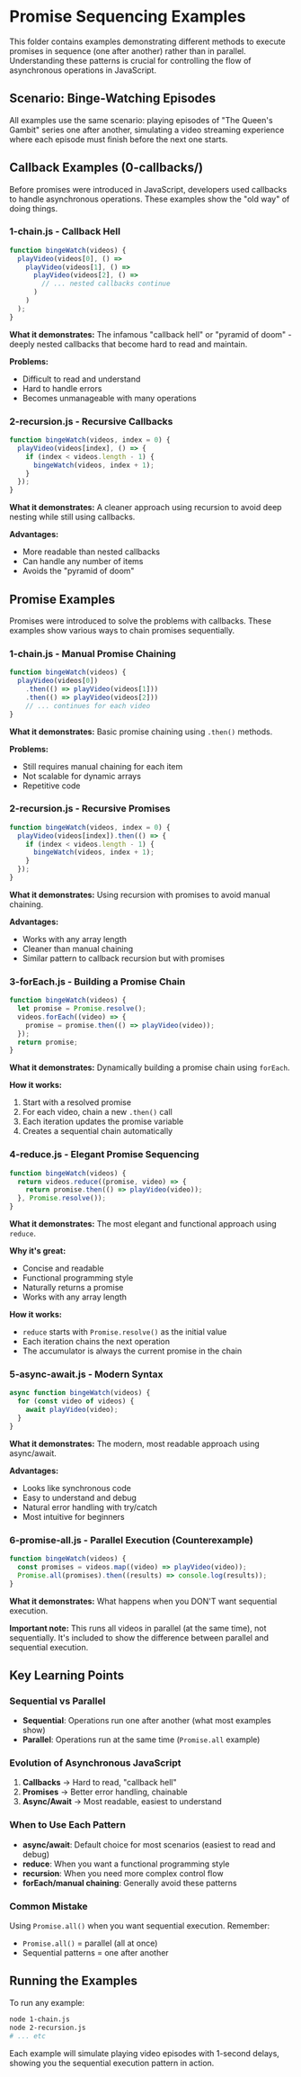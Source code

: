 # Promise Sequencing Examples

This folder contains examples demonstrating different methods to execute promises in sequence (one after another) rather than in parallel. Understanding these patterns is crucial for controlling the flow of asynchronous operations in JavaScript.

## Scenario: Binge-Watching Episodes

All examples use the same scenario: playing episodes of "The Queen's Gambit" series one after another, simulating a video streaming experience where each episode must finish before the next one starts.

## Callback Examples (0-callbacks/)

Before promises were introduced in JavaScript, developers used callbacks to handle asynchronous operations. These examples show the "old way" of doing things.

### 1-chain.js - Callback Hell

```javascript
function bingeWatch(videos) {
  playVideo(videos[0], () =>
    playVideo(videos[1], () =>
      playVideo(videos[2], () =>
        // ... nested callbacks continue
      )
    )
  );
}
```

**What it demonstrates:** The infamous "callback hell" or "pyramid of doom" - deeply nested callbacks that become hard to read and maintain.

**Problems:**

- Difficult to read and understand
- Hard to handle errors
- Becomes unmanageable with many operations

### 2-recursion.js - Recursive Callbacks

```javascript
function bingeWatch(videos, index = 0) {
  playVideo(videos[index], () => {
    if (index < videos.length - 1) {
      bingeWatch(videos, index + 1);
    }
  });
}
```

**What it demonstrates:** A cleaner approach using recursion to avoid deep nesting while still using callbacks.

**Advantages:**

- More readable than nested callbacks
- Can handle any number of items
- Avoids the "pyramid of doom"

## Promise Examples

Promises were introduced to solve the problems with callbacks. These examples show various ways to chain promises sequentially.

### 1-chain.js - Manual Promise Chaining

```javascript
function bingeWatch(videos) {
  playVideo(videos[0])
    .then(() => playVideo(videos[1]))
    .then(() => playVideo(videos[2]))
    // ... continues for each video
}
```

**What it demonstrates:** Basic promise chaining using `.then()` methods.

**Problems:**

- Still requires manual chaining for each item
- Not scalable for dynamic arrays
- Repetitive code

### 2-recursion.js - Recursive Promises

```javascript
function bingeWatch(videos, index = 0) {
  playVideo(videos[index]).then(() => {
    if (index < videos.length - 1) {
      bingeWatch(videos, index + 1);
    }
  });
}
```

**What it demonstrates:** Using recursion with promises to avoid manual chaining.

**Advantages:**

- Works with any array length
- Cleaner than manual chaining
- Similar pattern to callback recursion but with promises

### 3-forEach.js - Building a Promise Chain

```javascript
function bingeWatch(videos) {
  let promise = Promise.resolve();
  videos.forEach((video) => {
    promise = promise.then(() => playVideo(video));
  });
  return promise;
}
```

**What it demonstrates:** Dynamically building a promise chain using `forEach`.

**How it works:**

1. Start with a resolved promise
2. For each video, chain a new `.then()` call
3. Each iteration updates the promise variable
4. Creates a sequential chain automatically

### 4-reduce.js - Elegant Promise Sequencing

```javascript
function bingeWatch(videos) {
  return videos.reduce((promise, video) => {
    return promise.then(() => playVideo(video));
  }, Promise.resolve());
}
```

**What it demonstrates:** The most elegant and functional approach using `reduce`.

**Why it's great:**

- Concise and readable
- Functional programming style
- Naturally returns a promise
- Works with any array length

**How it works:**

- `reduce` starts with `Promise.resolve()` as the initial value
- Each iteration chains the next operation
- The accumulator is always the current promise in the chain

### 5-async-await.js - Modern Syntax

```javascript
async function bingeWatch(videos) {
  for (const video of videos) {
    await playVideo(video);
  }
}
```

**What it demonstrates:** The modern, most readable approach using async/await.

**Advantages:**

- Looks like synchronous code
- Easy to understand and debug
- Natural error handling with try/catch
- Most intuitive for beginners

### 6-promise-all.js - Parallel Execution (Counterexample)

```javascript
function bingeWatch(videos) {
  const promises = videos.map((video) => playVideo(video));
  Promise.all(promises).then((results) => console.log(results));
}
```

**What it demonstrates:** What happens when you DON'T want sequential execution.

**Important note:** This runs all videos in parallel (at the same time), not sequentially. It's included to show the difference between parallel and sequential execution.

## Key Learning Points

### Sequential vs Parallel

- **Sequential**: Operations run one after another (what most examples show)
- **Parallel**: Operations run at the same time (`Promise.all` example)

### Evolution of Asynchronous JavaScript

1. **Callbacks** → Hard to read, "callback hell"
2. **Promises** → Better error handling, chainable
3. **Async/Await** → Most readable, easiest to understand

### When to Use Each Pattern

- **async/await**: Default choice for most scenarios (easiest to read and debug)
- **reduce**: When you want a functional programming style
- **recursion**: When you need more complex control flow
- **forEach/manual chaining**: Generally avoid these patterns

### Common Mistake

Using `Promise.all()` when you want sequential execution. Remember:

- `Promise.all()` = parallel (all at once)
- Sequential patterns = one after another

## Running the Examples

To run any example:

```bash
node 1-chain.js
node 2-recursion.js
# ... etc
```

Each example will simulate playing video episodes with 1-second delays, showing you the sequential execution pattern in action.
